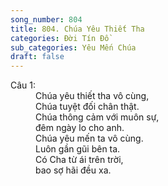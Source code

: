 ```yaml
---
song_number: 804
title: 804. Chúa Yêu Thiết Tha
categories: Đời Tín Đồ
sub_categories: Yêu Mến Chúa
draft: false
---
```

<dl><dt>Câu 1:</dt><dd data-verse="1">Chúa yêu thiết tha vô cùng, <br/>Chúa tuyệt đối chân thật. <br/>Chúa thông cảm với muôn sự, <br/>đêm ngày lo cho anh. <br/>Chúa yêu mến ta vô cùng. <br/>Luôn gần gũi bên ta. <br/>Có Cha từ ái trên trời, <br/>bao sợ hãi đều xa. </dd></dl>
